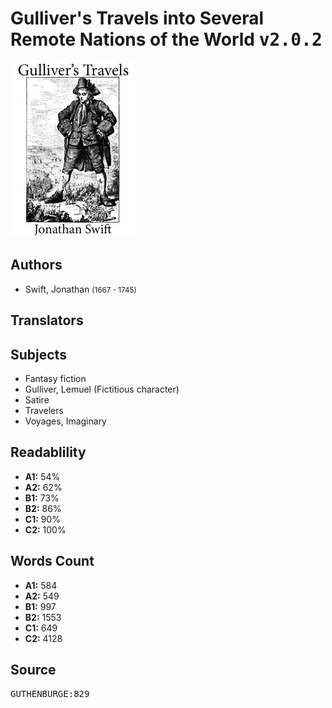 # Gulliver's Travels into Several Remote Nations of the World <kbd>v2.0.2</kbd>

![](./cover.medium.jpg "")

## Authors


 - Swift, Jonathan <small>(1667 - 1745)</small>

## Translators



## Subjects


 - Fantasy fiction
 - Gulliver, Lemuel (Fictitious character)
 - Satire
 - Travelers
 - Voyages, Imaginary

## Readablility


 - **A1:** 54%
 - **A2:** 62%
 - **B1:** 73%
 - **B2:** 86%
 - **C1:** 90%
 - **C2:** 100%

## Words Count


 - **A1:** 584
 - **A2:** 549
 - **B1:** 997
 - **B2:** 1553
 - **C1:** 649
 - **C2:** 4128

## Source


<kbd>GUTHENBURGE:829</kbd>
